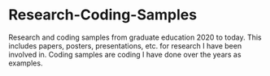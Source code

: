 # Research-Coding-Samples
Research and coding samples from graduate education 2020 to today.
This includes papers, posters, presentations, etc. for research I have been involved in.
Coding samples are coding I have done over the years as examples.
